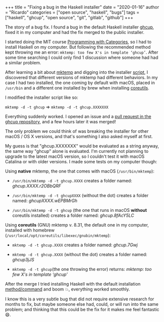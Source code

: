+++
title = "Fixing a bug in the Haskell installer"
date = "2020-01-16"
author = "Ricardo"
categories = ["open source", "haskell", "bugs"]
tags = ["haskell", "ghcup", "open source", "git", "gitlab", "github"]
+++


The story of a bug fix. I found a bug in the default Haskell installer [ghcup](https://gitlab.haskell.org/haskell/ghcup), fixed it in my computer and had the fix merged to the public installer.
<!--more-->

I started doing the MIT course [Programming with Categories](http://brendanfong.com/programmingcats.html), so I had to install Haskell on my computer. But following the recommended method kept throwing me an error: `mktemp: too few X's in template ‘ghcup’`. After some time searching I could only find 1 discussion where someone had had a similar problem.

After learning a bit about [mktemp](https://www.gnu.org/software/coreutils/manual/html_node/mktemp-invocation.html) and digging into the installer [script](https://gitlab.haskell.org/haskell/ghcup/blob/master/ghcup), I discovered that different versions of mktemp had different behaviors. In my case I had two installed, the one coming by default with macOS, placed in `/usr/bin` and a different one installed by brew when installing [coreutils](https://formulae.brew.sh/formula/coreutils). 

I modified the installer script like so:

`mktemp -d -t ghcup` => `mktemp -d -t ghcup.XXXXXXX`

Everything suddenly worked. I opened an issue and a [pull request in the ghcup repository](https://gitlab.haskell.org/haskell/ghcup/merge_requests/137), and a few hours later it was merged!

The only problem we could think of was breaking the installer for other macOS / OS X versions, and that's something I also asked myself at first.

My guess is that "ghcup.XXXXXXX" would be evaluated as a string anyway, the same way "ghcup" alone is evaluated. I'm currently not planning to upgrade to the latest macOS version, so I couldn't test it with macOS Catalina or with older versions. I made some tests on my computer though:

Using **native** mktemp, the one that comes with macOS (`/usr/bin/mktemp`):

* `/usr/bin/mktemp -d -t ghcup.XXXX` creates a folder named: *ghcup.XXXX.r2OBbQRF*

* `/usr/bin/mktemp -d -t ghcupXXXX` (without the dot) creates a folder named: *ghcupXXXX.wEPBMrGh*

* `/usr/bin/mktemp -d -t ghcup` (the one that runs in macOS **without** coreutils installed) creates a folder named: *ghcup.8fAcY5LC*

Using **coreutils** (GNU) mktemp v. 8.31, the default one in my computer, installed with homebrew (`/usr/local/opt/coreutils/libexec/gnubin/mktemp`):

* `mktemp -d -t ghcup.XXXX` creates a folder named: *ghcup.7Gwj*

* `mktemp -d -t ghcup.XXXX` (without the dot) creates a folder named: *ghcup3jJS*

* `mktemp -d -t ghcup`(the one throwing the error) returns: *mktemp: too few X's in template ‘ghcup’*

After the merge I tried installing Haskell with the default installation [method/command](https://www.haskell.org/ghcup/) and boom 💥, everything worked smoothly. 

I know this is a very subtle bug that did not require extensive research for months to fix, but maybe someone else had, could, or will run into the same problem; and thinking that this could be the fix for it makes me feel fantastic 😄.
